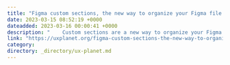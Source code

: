 ```yaml
---
title: "Figma custom sections, the new way to organize your Figma file browser"
date: 2023-03-15 08:52:19 +0000
dateadded: 2023-03-16 00:00:41 +0000
description: "    Custom sections are a new way to organize your Figma file browser  Continue reading on UX Planet »  "
link: "https://uxplanet.org/figma-custom-sections-the-new-way-to-organize-your-figma-file-browser-c148ce5717e0?source=rss----819cc2aaeee0---4"
category:
directory: _directory/ux-planet.md
---
```

